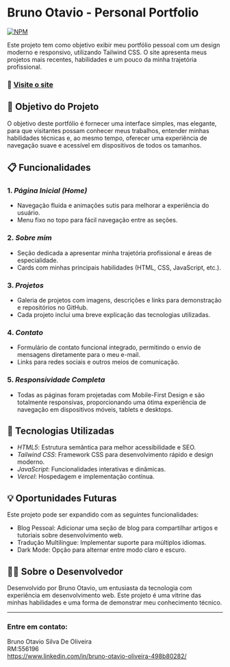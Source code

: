 # Bruno Otavio - Personal Portfolio 
[![NPM](https://img.shields.io/npm/l/react)](https://github.com/Brunootavioliveira/PortfolioBrunoOtavio/blob/main/LICENSE) 

Este projeto tem como objetivo exibir meu portfólio pessoal com um design moderno e responsivo, utilizando Tailwind CSS. O site apresenta meus projetos mais recentes, habilidades e um pouco da minha trajetória profissional.

### 🔗 [Visite o site](https://portifolio-bruno-otavio.vercel.app/)

## 🎯 Objetivo do Projeto

O objetivo deste portfólio é fornecer uma interface simples, mas elegante, para que visitantes possam conhecer meus trabalhos, entender minhas habilidades técnicas e, ao mesmo tempo, oferecer uma experiência de navegação suave e acessível em dispositivos de todos os tamanhos.

## 📋 Funcionalidades

### 1. *Página Inicial (Home)*
- Navegação fluida e animações sutis para melhorar a experiência do usuário.
- Menu fixo no topo para fácil navegação entre as seções.

### 2. *Sobre mim*
- Seção dedicada a apresentar minha trajetória profissional e áreas de especialidade.
- Cards com minhas principais habilidades (HTML, CSS, JavaScript, etc.).

### 3. *Projetos*
- Galeria de projetos com imagens, descrições e links para demonstração e repositórios no GitHub.
- Cada projeto inclui uma breve explicação das tecnologias utilizadas.

### 4. *Contato*
- Formulário de contato funcional integrado, permitindo o envio de mensagens diretamente para o meu e-mail.
- Links para redes sociais e outros meios de comunicação.

### 5. *Responsividade Completa*
- Todas as páginas foram projetadas com Mobile-First Design e são totalmente responsivas, proporcionando uma ótima experiência de navegação em dispositivos móveis, tablets e desktops.

## 🚀 Tecnologias Utilizadas

- *HTML5*: Estrutura semântica para melhor acessibilidade e SEO.
- *Tailwind CSS*: Framework CSS para desenvolvimento rápido e design moderno.
- *JavaScript*: Funcionalidades interativas e dinâmicas.
- *Vercel*: Hospedagem e implementação contínua.
  
## 💡 Oportunidades Futuras

Este projeto pode ser expandido com as seguintes funcionalidades:

- Blog Pessoal: Adicionar uma seção de blog para compartilhar artigos e tutoriais sobre desenvolvimento web.
- Tradução Multilíngue: Implementar suporte para múltiplos idiomas.
- Dark Mode: Opção para alternar entre modo claro e escuro.

## 👨‍💻 Sobre o Desenvolvedor

Desenvolvido por Bruno Otavio, um entusiasta da tecnologia com experiência em desenvolvimento web. Este projeto é uma vitrine das minhas habilidades e uma forma de demonstrar meu conhecimento técnico.

---

### Entre em contato:

Bruno Otavio Silva De Oliveira<br>
RM:556196<br>
https://www.linkedin.com/in/bruno-otavio-oliveira-498b80282/
